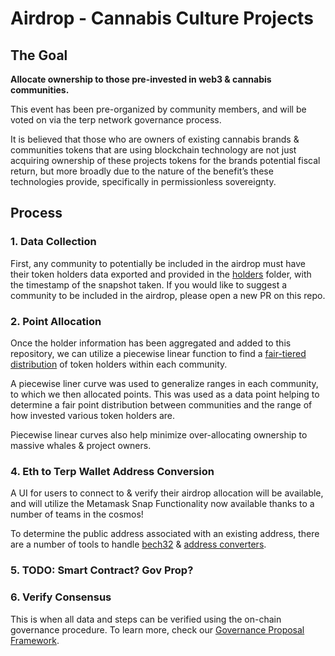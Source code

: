 # Airdrop - Cannabis Culture Projects

## The Goal
**Allocate ownership to those pre-invested in web3 & cannabis communities.**

This event has been pre-organized by community members, and will be voted on via the terp network governance process.

It is believed that those who are owners of existing cannabis brands & communities tokens that are using blockchain technology are not just acquiring ownership of these projects tokens for the brands potential fiscal return, but more broadly due to the nature of the benefit’s these technologies provide, specifically in permissionless sovereignty.    

## Process
### 1. Data Collection
First, any community to potentially be included in the airdrop must have their token holders data exported and provided in the [holders](./holders/) folder, with the timestamp of the snapshot taken. If you would like to suggest a community to be included in the airdrop, please open a new PR on this repo. 

### 2. Point Allocation
Once the holder information has been aggregated and added to this repository, we can utilize a piecewise linear function to find a [fair-tiered distribution](./points/) of token holders within each community. 

A piecewise liner curve was used to generalize ranges in each community, to which we then allocated points. This was used as a data point helping to determine a fair point distribution between communities and the range of how invested various token holders are. 

Piecewise linear curves also help minimize over-allocating ownership to massive whales & project owners.


### 4. Eth to Terp Wallet Address Conversion

A UI for users to connect to & verify their airdrop allocation will be available, and will utilize the Metamask Snap Functionality now available thanks to a number of teams in the cosmos! 

To determine the public address associated with an existing address, there are a number of tools to handle [bech32](https://github.com/atmoner/cosmos-bech32) & [address converters](https://www.npmjs.com/package/@evmos/address-converter).

### 5. TODO: Smart Contract? Gov Prop?

### 6. Verify Consensus
This is when all data and steps can be verified using the on-chain governance procedure. To learn more, check our [Governance Proposal Framework](https://docs.terp.network/overview/governance).
